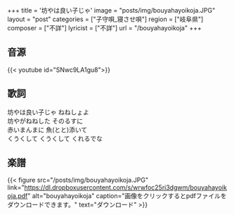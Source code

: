 +++
title = '坊やは良い子じゃ'
image = "posts/img/bouyahayoikoja.JPG"
layout = "post"
categories = ["子守唄_寝させ唄"]
region = ["岐阜県"]
composer = ["不詳"]
lyricist = ["不詳"]
url = "/bouyahayoikoja"
+++

## 音源
{{< youtube id="SNwc9LA1gu8">}}

## 歌詞
坊やは良い子じゃ ねねしょよ  
坊やがねねした そのるすに  
赤いまんまに 魚(とと)添いて  
くうくして くうくして くれるでな  

## 楽譜
{{< figure src="/posts/img/bouyahayoikoja.JPG" link="https://dl.dropboxusercontent.com/s/wrwfoc25ri3dgwm/bouyahayoikoja.pdf" alt="bouyahayoikoja" caption="画像をクリックするとpdfファイルをダウンロードできます。" text="ダウンロード" >}}